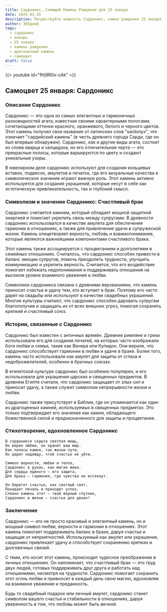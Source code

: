 ```yaml
---
title: Сардоникс, Сияющий Камень Рождения для 25 января
date: 2025-01-25
description: Почувствуйте важность Сардоникс, камня рождения 25 января, который символизирует Счастливый брак. Пусть его красота и значение осветят ваш день.
author: 365дней
tags:
  - сардоникс
  - январь
  - 25 января
  - камень рождения
  - драгоценный камень
  - самоцвет
draft: false
---
```


{{< youtube id="fHj9R0x-cAk" >}}

## Самоцвет 25 января: Сардоникс

### Описание Сардоникс

Сардоникс — это одна из самых элегантных и гармоничных разновидностей агата, известная своими характерными полосами, сочетающими оттенки красного, оранжевого, белого и черного цветов. Этот камень получил свое название от латинских слов "sardonyx", что означает "сардийский камень" (в честь древнего города Сарди, где он был впервые обнаружен). Сардоникс, как и другие виды агата, состоит из слоев кварца и халцедона, но его отличительная черта — это прекрасные полосы, которые варьируются по цвету и создают уникальные узоры.

В ювелирном деле сардоникс используют для создания кольцевых вставок, подвесок, амулетов и печаток, где его визуальные качества и символическое значение играют важную роль. Этот камень активно используется для создания украшений, которые несут в себе как эстетическую привлекательность, так и глубокий смысл.

### Символизм и значение Сардоникс: Счастливый брак

Сардоникс считается камнем, который обладает мощной защитной энергией и помогает укрепить связь между супругами. В древности сардоникс использовался в качестве амулета для обеспечения гармонии в отношениях, а также для привлечения удачи в супружеской жизни. Камень олицетворяет верность, любовь и взаимопонимание, которые являются важнейшими компонентами счастливого брака.

Этот камень также ассоциируется с процветанием и долголетием в семейных отношениях. Считалось, что сардоникс способен привести в баланс эмоции супругов, помочь преодолеть трудности, улучшить коммуникацию и укрепить верность. Считается, что его воздействие помогает избежать недопонимания и поддерживать отношения на высоком уровне взаимного уважения и любви.

Символика сардоникса связана с древними верованиями, что камень приносит счастье и удачу тем, кто вступает в брак. Поэтому его часто дарят на свадьбы или используют в качестве свадебных украшений. Многие культуры считают, что сардоникс способен даровать супругам благополучие и защищать их от всех внешних угроз, помогая сохранять крепкий и счастливый союз.

### Истории, связанные с Сардоникс

Сардоникс был известен с античных времён. Древние римляне и греки использовали его для создания печатей, на которых часто изображали боги любви и семьи, такие как Венера или Купидон. Они верили, что сардоникс способствует гармонии в любви и удаче в браке. Более того, камень часто использовали как амулет для защиты от сглаза и недоброжелателей, особенно в брачных союзах.

В египетской культуре сардоникс был особенно популярен, и его использовали для украшения царских и священных предметов. В древнем Египте считали, что сардоникс защищает от злых сил и приносит удачу, а также служит символом непрерывности жизни и любви.

Сардоникс также присутствует в Библии, где он упоминается как один из драгоценных камней, используемых в священных предметах. Это только подтверждает его значение как камня, обладающего божественной силой и предназначенного для защиты и процветания.

### Стихотворение, вдохновленное Сардоникс

	В сардониксе скрыта светлая мощь,  
	Он верен любви, он хранит ваш мир.  
	Как полосы камня, так жизни пути,  
	Он дарит надежду, чтоб счастье не уйти.
	
	Символ верности, любви и тепла,  
	Сардоникс в руках, как магия жива.  
	Для сердца единого — его защита,  
	Для брака — гармония, где чувства не иссякнут.
	
	Он берегет счастье, как светлый свет,  
	Покидает печаль и приходит успех.  
	Словно камень этот — твой верный спутник,  
	Сардоникс в жизни — счастье для двоих!

### Заключение

Сардоникс — это не просто красивый и элегантный камень, но и мощный символ любви, верности и гармонии в отношениях. Этот камень помогает поддерживать баланс в браке, даруя счастье и защищая от неприятностей. Используемый как амулет или украшение, сардоникс привлекает удачу и способствует сохранению крепких и долговечных связей.

С теми, кто носит этот камень, происходит чудесное преображение в личных отношениях. Он напоминает, что счастливый брак — это труд двух людей, готовых поддерживать друг друга и работать над отношениями, несмотря на трудности. Сардоникс помогает сохранить этот огонь любви и привносит в каждый день свою магию, вдохновляя на взаимное уважение и преданность.

Будь то свадебный подарок или личный амулет, сардоникс станет символом вашего счастья и стабильности в отношениях, даруя уверенность в том, что любовь может быть вечной.